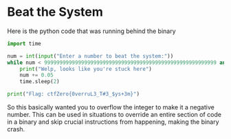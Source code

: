# Beat the System

Here is the python code that was running behind the binary

```py
import time

num = int(input("Enter a number to beat the system:"))
while num < 99999999999999999999999999999999999999999999999999999999 and num > 0:
    print("Welp, looks like you're stuck here")
    num += 0.05
    time.sleep(2)

print("Flag: ctfZero{0verruL3_T#3_$ys+3m}")
```

So this basically wanted you to overflow the integer to make it a negative number. This can be used in situations to override an entire section of code in a binary and skip crucial instructions from happening, making the binary crash.
